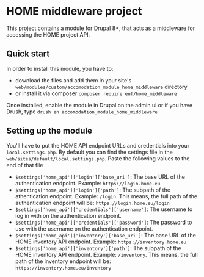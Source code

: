 # HOME middleware project

This project contains a module for Drupal 8+, that acts as a middleware for accessing the HOME project API.

## Quick start

In order to install this module, you have to:
  - download the files and add them in your site's `web/modules/custom/accomodation_module_home_middleware` directory
  - or install it via composer `composer require euf/home_middleware`

Once installed, enable the module in Drupal on the admin ui or if you have Drush, type `drush en accomodation_module_home_middleware`

## Setting up the module

You'll have to put the HOME API endpoint URLs and credentials into your `local.settings.php`. By default you can find the settings file in the `web/sites/default/local.settings.php`. Paste the following values to the end of that file
  - `$settings['home_api']['login']['base_uri']`: The base URL of the authentication endpoint. Example: `https://login.home.eu`
  - `$settings['home_api']['login']['path']`: The subpath of the athentication endpoint. Example: `/login`. This means, the full path of the authentication endpoint will be: `https://login.home.eu/login`
  - `$settings['home_api']['credentials']['username']`: The username to log in with on the authentication endpoint.
  - `$settings['home_api']['credentials']['password']`: The password to use with the username on the authentication endpoint.
  - `$settings['home_api']['inventory']['base_uri']`: The base URL of the HOME inventory API endpoint. Example: `https://inventory.home.eu`
  - `$settings['home_api']['inventory']['path']`: The subpath of the HOME inventory API endpoint. Example: `/inventory`. This means, the full path of the inventory endpoint will be: `https://inventory.home.eu/inventory`
